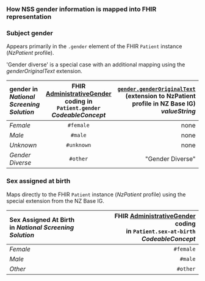 ### How NSS gender information is mapped into FHIR representation

### Subject gender

Appears primarily in the `.gender` element of the FHIR `Patient` instance (*NzPatient* profile).

'Gender diverse' is a special case with an additional mapping using the *genderOriginalText* extension. 

| gender in<br>*National Screening Solution* | FHIR [AdministrativeGender](https://hl7.org/fhir/R4/valueset-administrative-gender.html)<br>coding in `Patient.gender`<br>*CodeableConcept* | [`gender.genderOriginalText`](https://fhir.org.nz/ig/base/StructureDefinition-NzPatient-definitions.html#Patient.gender.extension:genderOriginalText) <br>(extension to NzPatient profile in NZ Base IG)<br>*valueString*|
|:----|:----:|----:|
|*Female*|`#female`|none|
|*Male*|`#male`|none|
|*Unknown*|`#unknown`|none|
|*Gender Diverse*|`#other`|"Gender Diverse"|


### Sex assigned at birth

Maps directly to the FHIR `Patient` instance (*NzPatient* profile) using the special extension from the NZ Base IG.

|Sex Assigned At Birth<br>in *National Screening Solution*|FHIR [AdministrativeGender](https://hl7.org/fhir/R4/valueset-administrative-gender.html) coding<br>in `Patient.sex-at-birth`<br>*CodeableConcept* | 
|:----|----:|
|*Female*|`#female`|
|*Male*|`#male`|
|*Other*|`#other`|
